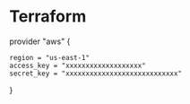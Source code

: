 # Terraform
provider "aws" {

    region = "us-east-1"
    access_key = "xxxxxxxxxxxxxxxxxxx"
    secret_key = "xxxxxxxxxxxxxxxxxxxxxxxxxxxx"  
}








